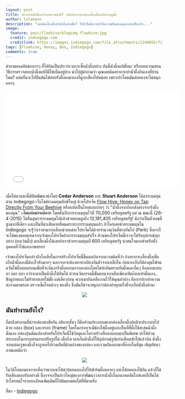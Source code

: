 ```yaml
---
layout: post
title: อยากกินน้ำผึ้งแท้จากธรรมชาติ? เปิดก๊อกจากกล่องเลี้ยงผึ้งหลังบ้านดูมั้ย
author: tulakann
description: "เคยคิดเลี้ยงผึ้งทำน้ำผึ้งเองมั้ย? โปรเจ็คนี้อาจทำให้ความฝันของคุณกลายเป็นจริง..."
image:
  feature: post/flowhive/blogimg-flowhive.jpg
  credit: indiegogo.com
  creditlink: https://images.indiegogo.com/file_attachments/1240855/files/20150222155513-G0027534-1.JPG?1424649313
tags: [Flowhive, Honey, Bee, Indiegogo]
comments: true
---
```


คำถามยอดฮิตของเราๆ ที่ได้ยินเป็นประจำเวลาจะซื้อน้ำผึ้งอย่าง อันนี้น้ำผึ้งแท้มั้ยนะ หรือบทความสอนวิธีการตรวจสอบน้ำผึ้งแท้ก็มีให้เห็นอยู่บ้าง นำไปสู่คำถามว่า คุณเคยคิดอยากจะทำน้ำผึ้งกินเองที่บ้านไหม? แต่ครั้นจะไปปีนต้นไม้สอยรังผึ้งลงมาเองก็ดูจะเสี่ยงไปหน่อย เพราะถ้าโดนมันต่อยคงจะไม่สนุกแหงๆ

<iframe width="560" height="315" src="//www.youtube.com/embed/WbMV9qYIXqM" frameborder="0"> </iframe>

เมื่อไม่นานมานี้มีทีมพัฒนานำโดย __Cedar Anderson__ และ __Stuart Anderson__ ได้ลงระดมทุนผ่าน Indiegogo เว็บไซต์ระดมทุนยักษ์ใหญ่ ด้วยโปรเจ็ค [Flow Hive: Honey on Tap Directly From Your Beehive](https://www.indiegogo.com/projects/flow-hive-honey-on-tap-directly-from-your-beehive) หรือแปลเป็นไทยแบบง่ายๆ ว่า "น้ำผึ้งจากก๊อกส่งตรงจากรังผึ้งของคุณ" <s>..ไม่แปลน่าจะดีกว่า</s> โดยตั้งเป้าการระดมทุนไว้ที่ 70,000 เหรียญสหรัฐ แต่ ณ ขณะนี้ (26-4-2015) ได้สิ้นสุดการระดมทุนไปแล้วด้วยยอดสูงถึง 12,181,405 เหรียญสหรัฐ! นับว่าเป็นตัวเลขที่สูงมากทีเดียว และเป็นที่น่าเสียดายที่หมดระยะการระดมทุนแล้ว ถ้าใครเคยช่วยระดมทุนใน Indiegogo จะรู้้ว่าเราสามารถเลือกช่วยแต่ละโปรเจ็คได้ด้วยจำนวนเงินที่ต่างกันไป (Perk) ซึ่งเราก็จะได้ของตอบแทนจากเจ้าของโปรเจ็คถ้าการระดมทุนสำเร็จ ส่วนของโปรเจ็คนี้เราจะได้รับอุปกรณ์ทุกอย่าง (ยกเว้นผึ้ง) มาเลี้ยงผึ้งได้เลยถ้าเราช่วยระดมทุนที่ 600 เหรียญสหรัฐ น่าสนใจมากสำหรับทั้งบุคคลทั่วไปและเกษตรกร

เจ้าของโปรเจ็คกล่าวถึงไอเดียในการสร้างโปรเจ็คนี้ขึ้นมาเกิดจากความคิดที่ว่า ถ้าอยากจะเลี้ยงผึ้งเพื่อเก็บน้ำผึ้งเองนี่ต้องใจรักมากๆ นอกจากจะต้องหาทางป้องกันตัวจากเหล็กใน ก่อนจะเก็บก็ต้องสุมไฟรมควันให้ผึ้งสลบก่อนเพื่อที่จะงัดเอารังผึ้งออกมาจากกล่องโดยไม่ทำอันตรายกับผึ้งและอื่นๆ อีกมากมายบลา บลา บลา กว่าจะมาเป็นน้ำผึ้งให้กินได้ ด้วยนวัตกรรมนี้ขั้นตอนจะเหลือเพียงเปิดก๊อกเท่านั้นเอง.. ฟังดูง่ายและไม่ท้าทายเลยใช่มั้ย แต่เดี๋ยวก่อน พวกเขายังเหลืองานไว้ให้คุณทำบ้าง คือการล้างทำความสะอาดตามรอบ ตรวจเช็คโรคต่างๆ ของผึ้ง ซึ่งมันก็น่าจะสนุกกว่าต้องทำทุกครั้งที่จะเก็บน้ำผึ้งล่ะนะ

<figure><center>
  <img src="https://images.indiegogo.com/file_attachments/1239782/files/20150222080158-Turning_Handle_2.gif?1424620918" data-action="zoom"/>
</center></figure>

## มันทำงานยังไง?

ก็มาถึงคำถามที่น่าจะต้องสงสัยกัน อธิบายสั้นๆ ก็คือส่วนประกอบของกล่องเลี้ยงผึ้งปกติจะประกอบไปด้วย กล่อง (box) และกรอบ (frame) โดยในกรอบจะมีช่องให้ผึ้งอยู่และเป็นที่ที่ผึ้งใช้สะสมน้ำผึ้งนั่นเอง กล่องรุ่นดัดแปลงสำหรับโปรเจ็คนี้ใช้วัสดุและโครงสร้างที่ออกแบบมาเป็นพิเศษ ทำให้ส่วนประกอบในกรอบสามารถปรับรูปได้ เมื่อถึงเวลาเก็บน้ำผึ้งก็ใช้อุปกรณ์รูปแท่งเสียบเข้าไปแล้วบิด น้ำผึ้งจากแต่ละรูของผึ้งก็จะถูกเทไปรวมกันที่ด้านล่างของกล่อง และรวมกันออกมาที่ก๊อกในที่สุด เชิญทัศนาภาพเลยดีกว่า

<figure><center>
  <img src="https://images.indiegogo.com/file_attachments/1270532/files/20150305052709-How-it-Works_v3.jpg?1425562029" data-action="zoom"/>
</center></figure>

ในวิดิโอตอนแรกจะเห็นว่าพวกเขาได้นำรุ่นทดลองไปให้ฟาร์มผึ้งหลายๆ แห่งได้ทดลองใช้กัน แล้วก็ได้รับเสียงตอบรับอย่างดี นี่อาจจะเป็นก้าวใหญ่ของการพัฒนาวงการน้ำผึ้งในอนาคตอันใกล้เลยก็เป็นได้ ถ้าใครสนใจรายละเอียดเพิ่มเติมก็ไปติดตามต่อได้ที่ที่มาครับ

ที่มา - [Indiegogo](https://www.indiegogo.com/projects/flow-hive-honey-on-tap-directly-from-your-beehive)
